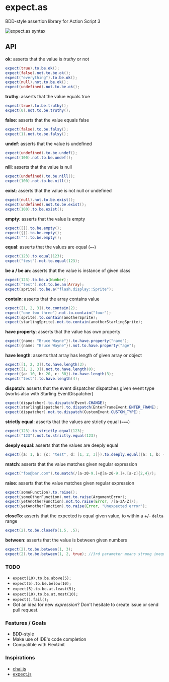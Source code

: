 expect.as
=========

 BDD-style assertion library for Action Script 3

![expect.as syntax](http://i.imgur.com/jxi6cj7.gif)

## API
**ok**: asserts that the value is _truthy_ or not
```actionscript
expect(true).to.be.ok();
expect(false).not.to.be.ok();
expect("everything").to.be.ok();
expect(null).not.to.be.ok();
expect(undefined).not.to.be.ok();
```

**truthy**: asserts that the value equals true
```actionscript
expect(true).to.be.truthy();
expect(0).not.to.be.truthy();
```

**false**: asserts that the value equals false
```actionscript
expect(false).to.be.falsy();
expect(1).not.to.be.falsy();
```

**undef**: asserts that the value is undefined
```actionscript
expect(undefined).to.be.undef();
expect(100).not.to.be.undef();
```

**nill**: asserts that the value is null
```actionscript
expect(undefined).to.be.nill();
expect(100).not.to.be.nill();
```

**exist**: asserts that the value is not null or undefined
```actionscript
expect(null).not.to.be.exist();
expect(undefined).not.to.be.exist();
expect(100).to.be.exist();
```

**empty**: asserts that the value is empty
```actionscript
expect([]).to.be.empty();
expect({}).to.be.empty();
expect("").to.be.empty();
```

**equal**: asserts that the values are equal (```==```)
```actionscript
expect(123).to.equal(123);
expect("test").not.to.equal(123);
```

**be a / be an**: asserts that the value is instance of given class
```actionscript
expect(123).to.be.a(Number);
expect("test").not.to.be.an(Array);
expect(sprite).to.be.a("flash.display::Sprite");
```

**contain**: asserts that the array contains value
```actionscript
expect([1, 2, 3]).to.contain(2);
expect("one two three").not.to.contain("four");
expect(sprite).to.contain(anotherSprite);
expect(starlingSprite).not.to.contain(anotherStarlingSprite);
```

**have property**: asserts that the value has own property
```actionscript
expect({name: "Bruce Wayne"}).to.have.property("name");
expect({name: "Bruce Wayne"}).not.to.have.property("age");
```

**have length**: asserts that array has length of given array or object
```actionscript
expect([1, 2, 3]).to.have.length(3);
expect([1, 2, 3]).not.to.have.length(0);
expect({a: 10, b: 20, c: 30}).to.have.length(3);
expect("test").to.have.length(4);
```

**dispatch**: asserts that the event dispatcher dispatches given event type (works also with Starling EventDispatcher)
```actionscript
expect(dispatcher).to.dispatch(Event.CHANGE);
expect(starlingDispatcher).to.dispatch(EnterFrameEvent.ENTER_FRAME);
expect(dispatcher).not.to.dispatch(CustomEvent.CUSTOM_TYPE);
```

**strictly equal**: asserts that the values are strictly equal (```===```)
```actionscript
expect(123).to.strictly.equal(123);
expect("123").not.to.strictly.equal(123);
```

**deeply equal**: asserts that the values are deeply equal
```actionscript
expect({a: 1, b: {c: "test", d: [1, 2, 3]}).to.deeply.equal({a: 1, b: {c: "test", d: [1, 2, 3]});
```

**match**: asserts that the value matches given regular expression
```actionscript
expect("foo@bar.com").to.match(/[a-z0-9.]+@[a-z0-9.]+.[a-z]{2,4}/);
```

**raise**: asserts that the value matches given regular expression
```actionscript
expect(someFunction).to.raise();
expect(someOtherFunction).not.to.raise(ArgumentError);
expect(yetAnotherFunction).not.to.raise(Error, /[a-zA-Z]/);
expect(yetAnotherFunction).to.raise(Error, "Unexpected error");
```

**closeTo**: asserts that the expected is equal given value, to within a +/- `delta` range
```actionscript
expect(2).to.be.closeTo(1.5, .5);
```

**between**: asserts that the value is between given numbers
```actionscript
expect(2).to.be.between(1, 3);
expect(2).to.be.between(1, 2, true); //3rd parameter means strong inequality
```


### TODO
- ```expect(10).to.be.above(5);```
- ```expect(5).to.be.below(10);```
- ```expect(5).to.be.at.least(5);```
- ```expect(10).to.be.at.most(10);```
- ```expect().fail();```
- Got an idea for new *expression*? Don't hesitate to create issue or send pull request.

### Features / Goals
- BDD-style
- Make use of IDE's code completion
- Compatible with FlexUnit

### Inspirations
- [chai.js](https://github.com/chaijs/chai)
- [expect.js](https://github.com/LearnBoost/expect.js/)
